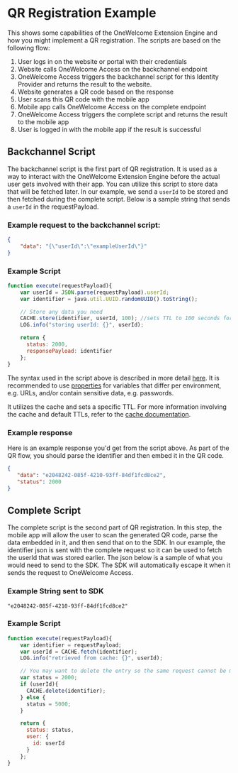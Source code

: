 # QR Registration Example
This shows some capabilities of the OneWelcome Extension Engine and how you might implement a QR registration. The scripts are based on the following flow:

1. User logs in on the website or portal with their credentials
2. Website calls OneWelcome Access on the backchannel endpoint
3. OneWelcome Access triggers the backchannel script for this Identity Provider and returns the result to the website.
4. Website generates a QR code based on the response
5. User scans this QR code with the mobile app
6. Mobile app calls OneWelcome Access on the complete endpoint
7. OneWelcome Access triggers the complete script and returns the result to the mobile app
8. User is logged in with the mobile app if the result is successful

## Backchannel Script

The backchannel script is the first part of QR registration. It is used as a way to interact with the OneWelcome Extension Engine before the actual user gets involved with
their app. You can utilize this script to store data that will be fetched later. In our example, we send a `userId` to be stored and then fetched during the 
complete script. Below is a sample string that sends a `userId` in the requestPayload.

### Example request to the backchannel script:
```json
{
    "data": "{\"userId\":\"exampleUserId\"}"
}
```

### Example Script

```js
function execute(requestPayload){
    var userId = JSON.parse(requestPayload).userId;
    var identifier = java.util.UUID.randomUUID().toString();

    // Store any data you need
    CACHE.store(identifier, userId, 100); //sets TTL to 100 seconds for this key.
    LOG.info("storing userId: {}", userId);

    return {
      status: 2000,
      responsePayload: identifier
    };
}
```

The syntax used in the script above is described in more detail [here](https://docs-single-tenant.onewelcome.net/msp/stable/extension-engine/topics/writing-scripts.html).
It is recommended to use [properties](../technical-app-management/extension-engine/extension-engine-properties.md) for variables that differ per environment, 
e.g. URLs, and/or contain sensitive data, e.g. passwords.

It utilizes the cache and sets a specific TTL. For more information involving the cache and default TTLs, refer to the [cache documentation](https://docs-single-tenant.onewelcome.net/msp/stable/extension-engine/configuration/setup-cache.html).


### Example response
Here is an example response you'd get from the script above. As part of the QR flow, you should parse the identifier and then embed it in the QR code.

```json
{
   "data": "e2048242-085f-4210-93ff-84df1fcd8ce2", 
   "status": 2000
}
```

## Complete Script

The complete script is the second part of QR registration. In this step, the mobile app will allow the user to scan the generated QR code, parse the data 
embedded in it, and then send that on to the SDK. In our example, the identifier json is sent with the complete request so it can be used to fetch the userId 
that was stored earlier. The json below is a sample of what you would need to send to the SDK. The SDK will automatically escape it when it sends the request 
to OneWelcome Access.


### Example String sent to SDK
```
"e2048242-085f-4210-93ff-84df1fcd8ce2"
```


### Example Script
```js
function execute(requestPayload){
    var identifier = requestPayload;
    var userId = CACHE.fetch(identifier);
    LOG.info("retrieved from cache: {}", userId);

    // You may want to delete the entry so the same request cannot be made again
    var status = 2000;
    if (userId){
      CACHE.delete(identifier);
    } else {
      status = 5000;
    }

    return {
      status: status,
      user: {
        id: userId
      }
    };
}
```
